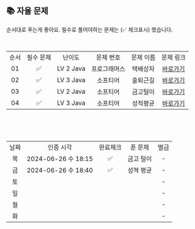 
## 📚 자율 문제

순서대로 푸는게 좋아요.
필수로 풀어야하는 문제는 (✅ 체크표시) 했습니다.

<br/>
<table>
  <tr>
    <td align="center">순서</td>
    <td align="center">필수 문제</td>
    <td align="center">난이도</td>
    <td align="center">문제 번호</td>
    <td align="center">문제 이름</td>
    <td align="center">문제 링크</td>
  </tr>
   <tr>
    <td align="center">01</td>
    <td align="center">✅</td>
    <td align="center">LV 2 Java</td>
    <td align="center">프로그래머스</td>
    <td align="center">택배상자</td>
    <td align="center"><a href="https://school.programmers.co.kr/learn/courses/30/lessons/131704">바로가기</a></td>
  </tr>
  <tr>
    <td align="center">02</td>
    <td align="center">✅</td>
    <td align="center">LV 3 Java</td>
    <td align="center">소프티어</td>
    <td align="center">출퇴근길</td>
    <td align="center"><a href="https://softeer.ai/practice/6248">바로가기</a></td>
  </tr>
  <tr>
    <td align="center">03</td>
    <td align="center">✅</td>
    <td align="center">LV 2 Java</td>
    <td align="center">소프티어</td>
    <td align="center">금고털이</td>
    <td align="center"><a href="https://softeer.ai/practice/6288">바로가기</a></td>
  </tr>
  <tr>
    <td align="center">04</td>
    <td align="center">✅</td>
    <td align="center">LV 3 Java</td>
    <td align="center">소프티어</td>
    <td align="center">성적평균</td>
    <td align="center"><a href="https://softeer.ai/practice/6294">바로가기</a></td>
  </tr>
</table>
<br/><br/>


<br>

<table>
  <tr>
    <td align="center">날짜</td>
    <td align="center">인증 시각</td>
    <td align="center">완료체크</td>
    <td align="center">푼 문제</td>
    <td align="center">벌금</td>
  </tr>
  <tr>
    <td align="center">목</td>
    <td align="center">2024-06-26 수 18:15</td>
    <td align="center">✅</td>
    <td align="center">금고 털이</td>
    <td align="center">-</td>
  </tr>
  <tr>
    <td align="center">금</td>
    <td align="center">2024-06-26 수 18:40</td>
    <td align="center">✅</td>
    <td align="center">성젹 평균</td>
    <td align="center">-</td>
  </tr>
    <tr>
    <td align="center">토</td>
    <td align="center"></td>
    <td align="center"></td>
    <td align="center"></td>
    <td align="center">-</td>
  </tr>
    <tr>
    <td align="center">일</td>
    <td align="center"></td>
    <td align="center"></td>
    <td align="center"></td>
    <td align="center">-</td>
  </tr>
  <tr>
    <td align="center">월</td>
    <td align="center"></td>
    <td align="center"></td>
    <td align="center"></td>
    <td align="center">-</td>
  </tr>
    <tr>
    <td align="center">화</td>
    <td align="center"></td>
    <td align="center"></td>
    <td align="center"></td>
    <td align="center">-</td>
  </tr>
</table>
